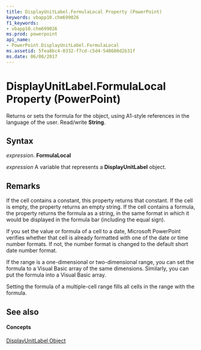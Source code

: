 ```yaml
---
title: DisplayUnitLabel.FormulaLocal Property (PowerPoint)
keywords: vbapp10.chm699026
f1_keywords:
- vbapp10.chm699026
ms.prod: powerpoint
api_name:
- PowerPoint.DisplayUnitLabel.FormulaLocal
ms.assetid: 5fea8bc4-0332-f7cd-c5d4-548680d2b31f
ms.date: 06/08/2017
---
```



# DisplayUnitLabel.FormulaLocal Property (PowerPoint)

Returns or sets the formula for the object, using A1-style references in the language of the user. Read/write  **String**.


## Syntax

 _expression_. **FormulaLocal**

 _expression_ A variable that represents a **DisplayUnitLabel** object.


## Remarks

If the cell contains a constant, this property returns that constant. If the cell is empty, the property returns an empty string. If the cell contains a formula, the property returns the formula as a string, in the same format in which it would be displayed in the formula bar (including the equal sign).

If you set the value or formula of a cell to a date, Microsoft PowerPoint verifies whether that cell is already formatted with one of the date or time number formats. If not, the number format is changed to the default short date number format.

If the range is a one-dimensional or two-dimensional range, you can set the formula to a Visual Basic array of the same dimensions. Similarly, you can put the formula into a Visual Basic array.

Setting the formula of a multiple-cell range fills all cells in the range with the formula.


## See also


#### Concepts


[DisplayUnitLabel Object](PowerPoint.DisplayUnitLabel.md)

